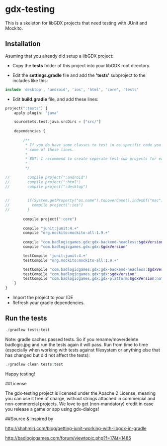 # gdx-testing

This is a skeleton for libGDX projects that need testing with JUnit and Mockito.

## Installation

Asuming that you already did setup a libGDX project:

* Copy the **tests** folder of this project into your libGDX root directory.

* Edit the **settings.gradle** file and add the **'tests'** subproject to the includes like this:

```php
include 'desktop', 'android', 'ios', 'html', 'core', 'tests'
```

* Edit **build.gradle** file, and add these lines:

```php
project(":tests") {
    apply plugin: "java"

    sourceSets.test.java.srcDirs = ["src/"]
    		
    dependencies {
	
		/**
		 * If you do have some classes to test in os specific code you may want to uncomment
		 * some of these lines.
		 * 
		 * BUT: I recommend to create seperate test sub projects for each platform. Trust me :)
		 * 
		 */
	
//        compile project(":android")
//        compile project(":html")
//        compile project(":desktop")
        
        
//        if(System.getProperty("os.name").toLowerCase().indexOf("mac") >= 0) {
//        	compile project(":ios")
//        }
        
        compile project(":core")
        
        compile "junit:junit:4.+"
        compile "org.mockito:mockito-all:1.9.+"
        
        compile "com.badlogicgames.gdx:gdx-backend-headless:$gdxVersion"
        compile "com.badlogicgames.gdx:gdx:$gdxVersion"        

        testCompile 'junit:junit:4.+'
        testCompile "org.mockito:mockito-all:1.9.+"

        testCompile "com.badlogicgames.gdx:gdx-backend-headless:$gdxVersion"
        testCompile "com.badlogicgames.gdx:gdx:$gdxVersion"
        testCompile "com.badlogicgames.gdx:gdx-platform:$gdxVersion:natives-desktop"
    }
}
```

* Import the project to your IDE
* Refresh your gradle dependencies. 

## Run the tests
```php
./gradlew tests:test
```

Note: gradle caches passed tests. So if you rename/move/delete badlogic.jpg and run the tests again it will pass. Run from time to time (especially when working with tests against filesystem or anything else that has changed but did not affect the tests):
```php
./gradlew clean tests:test
```

Happy testing!

##License

The gdx-testing project is licensed under the Apache 2 License, meaning you can use it free of charge, without strings attached in commercial and non-commercial projects. We love to get (non-mandatory) credit in case you release a game or app using gdx-dialogs!

##Source & inspired by

http://shahmirj.com/blog/getting-junit-working-with-libgdx-in-gradle

http://badlogicgames.com/forum/viewtopic.php?f=17&t=1485
